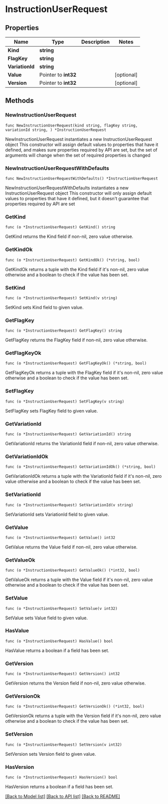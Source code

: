 # InstructionUserRequest

## Properties

Name | Type | Description | Notes
------------ | ------------- | ------------- | -------------
**Kind** | **string** |  | 
**FlagKey** | **string** |  | 
**VariationId** | **string** |  | 
**Value** | Pointer to **int32** |  | [optional] 
**Version** | Pointer to **int32** |  | [optional] 

## Methods

### NewInstructionUserRequest

`func NewInstructionUserRequest(kind string, flagKey string, variationId string, ) *InstructionUserRequest`

NewInstructionUserRequest instantiates a new InstructionUserRequest object
This constructor will assign default values to properties that have it defined,
and makes sure properties required by API are set, but the set of arguments
will change when the set of required properties is changed

### NewInstructionUserRequestWithDefaults

`func NewInstructionUserRequestWithDefaults() *InstructionUserRequest`

NewInstructionUserRequestWithDefaults instantiates a new InstructionUserRequest object
This constructor will only assign default values to properties that have it defined,
but it doesn't guarantee that properties required by API are set

### GetKind

`func (o *InstructionUserRequest) GetKind() string`

GetKind returns the Kind field if non-nil, zero value otherwise.

### GetKindOk

`func (o *InstructionUserRequest) GetKindOk() (*string, bool)`

GetKindOk returns a tuple with the Kind field if it's non-nil, zero value otherwise
and a boolean to check if the value has been set.

### SetKind

`func (o *InstructionUserRequest) SetKind(v string)`

SetKind sets Kind field to given value.


### GetFlagKey

`func (o *InstructionUserRequest) GetFlagKey() string`

GetFlagKey returns the FlagKey field if non-nil, zero value otherwise.

### GetFlagKeyOk

`func (o *InstructionUserRequest) GetFlagKeyOk() (*string, bool)`

GetFlagKeyOk returns a tuple with the FlagKey field if it's non-nil, zero value otherwise
and a boolean to check if the value has been set.

### SetFlagKey

`func (o *InstructionUserRequest) SetFlagKey(v string)`

SetFlagKey sets FlagKey field to given value.


### GetVariationId

`func (o *InstructionUserRequest) GetVariationId() string`

GetVariationId returns the VariationId field if non-nil, zero value otherwise.

### GetVariationIdOk

`func (o *InstructionUserRequest) GetVariationIdOk() (*string, bool)`

GetVariationIdOk returns a tuple with the VariationId field if it's non-nil, zero value otherwise
and a boolean to check if the value has been set.

### SetVariationId

`func (o *InstructionUserRequest) SetVariationId(v string)`

SetVariationId sets VariationId field to given value.


### GetValue

`func (o *InstructionUserRequest) GetValue() int32`

GetValue returns the Value field if non-nil, zero value otherwise.

### GetValueOk

`func (o *InstructionUserRequest) GetValueOk() (*int32, bool)`

GetValueOk returns a tuple with the Value field if it's non-nil, zero value otherwise
and a boolean to check if the value has been set.

### SetValue

`func (o *InstructionUserRequest) SetValue(v int32)`

SetValue sets Value field to given value.

### HasValue

`func (o *InstructionUserRequest) HasValue() bool`

HasValue returns a boolean if a field has been set.

### GetVersion

`func (o *InstructionUserRequest) GetVersion() int32`

GetVersion returns the Version field if non-nil, zero value otherwise.

### GetVersionOk

`func (o *InstructionUserRequest) GetVersionOk() (*int32, bool)`

GetVersionOk returns a tuple with the Version field if it's non-nil, zero value otherwise
and a boolean to check if the value has been set.

### SetVersion

`func (o *InstructionUserRequest) SetVersion(v int32)`

SetVersion sets Version field to given value.

### HasVersion

`func (o *InstructionUserRequest) HasVersion() bool`

HasVersion returns a boolean if a field has been set.


[[Back to Model list]](../README.md#documentation-for-models) [[Back to API list]](../README.md#documentation-for-api-endpoints) [[Back to README]](../README.md)


